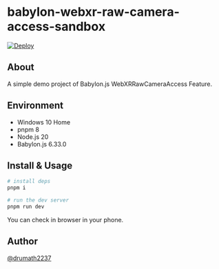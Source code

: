 # babylon-webxr-raw-camera-access-sandbox

[![Deploy](https://github.com/drumath2237/babylon-webxr-raw-camera-access-sandbox/actions/workflows/deploy.yml/badge.svg)](https://github.com/drumath2237/babylon-webxr-raw-camera-access-sandbox/actions/workflows/deploy.yml)

## About

A simple demo project of Babylon.js WebXRRawCameraAccess Feature.

## Environment

- Windows 10 Home
- pnpm 8
- Node.js 20
- Babylon.js 6.33.0

## Install & Usage

```bash
# install deps
pnpm i

# run the dev server
pnpm run dev
```

You can check in browser in your phone.

## Author

[@drumath2237](https://twitter.com/ninisan_drumath)

